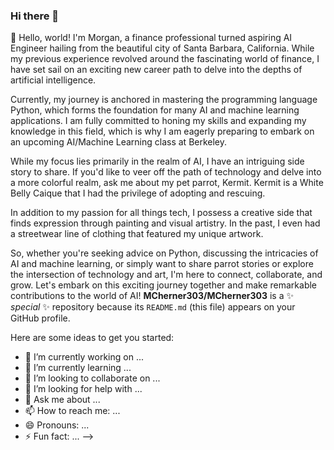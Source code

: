 ### Hi there 👋
👋 Hello, world! I'm Morgan, a finance professional turned aspiring AI Engineer hailing from the beautiful city of Santa Barbara, California. While my previous experience revolved around the fascinating world of finance, I have set sail on an exciting new career path to delve into the depths of artificial intelligence.

Currently, my journey is anchored in mastering the programming language Python, which forms the foundation for many AI and machine learning applications. I am fully committed to honing my skills and expanding my knowledge in this field, which is why I am eagerly preparing to embark on an upcoming AI/Machine Learning class at Berkeley.

While my focus lies primarily in the realm of AI, I have an intriguing side story to share. If you'd like to veer off the path of technology and delve into a more colorful realm, ask me about my pet parrot, Kermit. Kermit is a White Belly Caique that I had the privilege of adopting and rescuing.

In addition to my passion for all things tech, I possess a creative side that finds expression through painting and visual artistry. In the past, I even had a streetwear line of clothing that featured my unique artwork. 

So, whether you're seeking advice on Python, discussing the intricacies of AI and machine learning, or simply want to share parrot stories or explore the intersection of technology and art, I'm here to connect, collaborate, and grow. Let's embark on this exciting journey together and make remarkable contributions to the world of AI!
**MCherner303/MCherner303** is a ✨ _special_ ✨ repository because its `README.md` (this file) appears on your GitHub profile.

Here are some ideas to get you started:

- 🔭 I’m currently working on ...
- 🌱 I’m currently learning ...
- 👯 I’m looking to collaborate on ...
- 🤔 I’m looking for help with ...
- 💬 Ask me about ...
- 📫 How to reach me: ...
- 😄 Pronouns: ...
- ⚡ Fun fact: ...
-->
